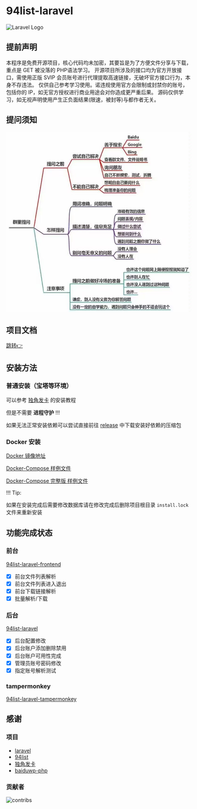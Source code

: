 # 94list-laravel

![Laravel Logo](https://raw.githubusercontent.com/laravel/art/master/logo-lockup/5%20SVG/2%20CMYK/1%20Full%20Color/laravel-logolockup-cmyk-red.svg)

## 提前声明

本程序是免费开源项目，核心代码均未加密，其要旨是为了方便文件分享与下载，重点是 GET 被没落的 PHP语法学习。
开源项目所涉及的接口均为官方开放接口，需使用正版 SVIP 会员账号进行代理提取高速链接，无破坏官方接口行为，本身不存违法。
仅供自己参考学习使用。诺违规使用官方会限制或封禁你的账号，包括你的 IP，如无官方授权进行商业用途会对你造成更严重后果。
源码仅供学习，如无视声明使用产生正负面结果(限速，被封等)与都作者无关。

## 提问须知

![tip.jpg](./tip.jpg)

## 项目文档

[跳转👉](https://blog.huankong.top/docs/94list-laravel)

## 安装方法

### 普通安装（宝塔等环境）

可以参考 [独角发卡](https://github.com/assimon/dujiaoka/wiki) 的安装教程

但是不需要 **进程守护** !!!

如果无法正常安装依赖可以尝试直接前往 [release](https://github.com/huankong233/94list-laravel/releases) 中下载安装好依赖的压缩包

### Docker 安装

[Docker 镜像地址](https://hub.docker.com/r/huankong233/94list-laravel)

[Docker-Compose 样例文件](./docker-compose.yaml)

[Docker-Compose 完整版 样例文件](./docker-compose-full.yaml)

!!! Tip:

如果在安装完成后需要修改数据库请在修改完成后删除项目根目录 `install.lock` 文件来重新安装

## 功能完成状态

### 前台

[94list-laravel-frontend](https://github.com/huankong233/94list-laravel-frontend)

- [x] 前台文件列表解析
- [x] 前台文件列表进入退出
- [x] 前台下载链接解析
- [x] 批量解析/下载

### 后台

[94list-laravel](https://github.com/huankong233/94list-laravel)

- [x] 后台配置修改
- [x] 后台账户添加删除禁用
- [x] 后台账户可用性完成
- [x] 管理员账号密码修改
- [x] 指定账号解析测试

### tampermonkey

[94list-laravel-tampermonkey](https://github.com/huankong233/94list-laravel-tampermonkey)

## 感谢

### 项目

- [laravel](https://laravel.com)
- [94list](https://github.com/codehub666/94list)
- [独角发卡](https://github.com/assimon/dujiaoka)
- [baiduwp-php](https://github.com/yuantuo666/baiduwp-php)

### 贡献者

![contribs](https://contrib.rocks/image?repo=huankong233/94list-laravel)
